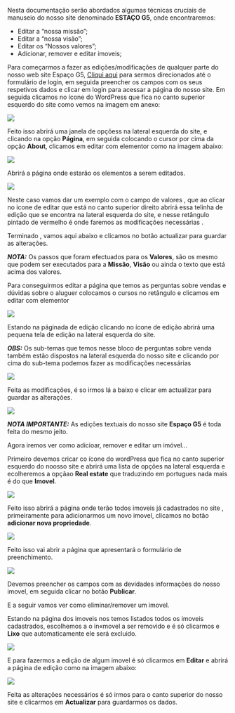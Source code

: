 Nesta documentação serão abordados algumas técnicas cruciais de manuseio do nosso site denominado **ESTAÇO G5**, onde encontraremos:
- Editar a “nossa missão”;
- Editar a “nossa visão”;
- Editar os “Nossos valores”;
- Adicionar, remover e editar imoveis;



Para começarmos a fazer as edições/modificações de qualquer parte do nosso web site Espaço G5, [Cliqui aqui](https://espacog5.com/wp-login.php?redirect_to=https%3A%2F%2Fespacog5.com%2Fwp-admin%2F&reauth=1) para sermos direcionados até o formulário de login, em seguida preencher os campos com os seus respetivos dados e clicar em login para acessar a página do nosso site.
Em seguida clicamos no ícone do WordPress que fica no canto superior esquerdo do site como vemos na imagem em anexo:

![](https://i.ibb.co/fNd5TFV/01.png)

Feito isso abrirá uma janela de opçõess na lateral esquerda do site, e clicando na opção **Página**, em seguida colocando o cursor por cima da opção **About**, clicamos em editar com elementor como na imagem abaixo:

![](https://i.ibb.co/k4GJQNF/02.png)

Abrirá a página onde estarão os elementos a serem editados.

![](https://i.ibb.co/tLHwtBR/sobre1.png)

Neste caso vamos dar um exemplo com o campo de valores , que ao clicar no icone de editar que está no canto superior direito abrirá essa telinha de edição que se encontra na lateral esquerda do site, e nesse retângulo pintado de vermelho é onde faremos as modificações necessárias .

Terminado ,  vamos aqui abaixo e clicamos no botão actualizar para guardar as alterações.

***NOTA:*** Os passos que foram efectuados para os **Valores**,  são os mesmo que podem ser executados para a **Missão**, **Visão** ou ainda o texto que está acima dos valores.

Para conseguirmos editar a página que temos as perguntas sobre vendas e dúvidas sobre o aluguer colocamos o cursos no retângulo e clicamos em editar com elementor

![](https://i.ibb.co/k8c2fVv/perguntas01.png")

Estando na páginada de edição clicando no ícone de edição abrirá uma pequena tela de edição na lateral esquerda do site.

***OBS:*** Os sub-temas que temos nesse bloco de perguntas sobre venda  também estão dispostos na lateral esquerda do nosso site e clicando por cima do sub-tema podemos fazer as modificações necessárias

![](https://i.ibb.co/k3VQ7Ny/perguntas1.png)

Feita as modificações, é so irmos lá a baixo e clicar em actualizar para guardar as alterações.

![](https://i.ibb.co/BTLKPcw/perguntas2.png)

***NOTA IMPORTANTE:*** As edições textuais do nosso site **Espaço G5** é toda feita do mesmo jeito.

Agora iremos ver como adicioar, remover e editar um imóvel...

Primeiro devemos cricar co ícone do wordPress que fica no canto superior esquerdo do noosso site e abrirá uma lista de opções na lateral esquerda e ecolheremos a opçãao **Real estate** que traduzindo em portugues nada mais é do que **Imovel**.

![](https://i.ibb.co/LrNKwH8/imovel1.png)

Feito isso abrirá a página onde terão todos imoveis já cadastrados no site , primeiramente para adicionarmos um novo imovel, clicamos no botão **adicionar nova propriedade**.

![](https://i.ibb.co/X2bsD1s/adpropriedade.png)

Feito isso vai abrir a página que apresentará o formulário de preenchimento. 

![](https://i.ibb.co/NCR76Ct/adpropriedade2.png)

Devemos preencher os campos com as devidades informações do nosso imovel, em seguida clicar no botão **Publicar**.

E a seguir vamos ver como eliminar/remover um imovel.

Estando na página dos imoveis nos temos listados todos os imoveis cadastrados, escolhemos a o in«movel a ser removido e é só clicarmos e **Lixo** que automaticamente ele será excluido.

![](https://i.ibb.co/3ksmscf/imovel2.png)

E para fazermos a edição de algum imovel é só clicarmos em **Editar** e abrirá a página de edição como na imagem abaixo:

![](https://i.ibb.co/HG5mYXM/edit1.png)

Feita as alterações necessários é só irmos para o canto superior do nosso site e clicarmos em **Actualizar** para guardarmos os dados.


